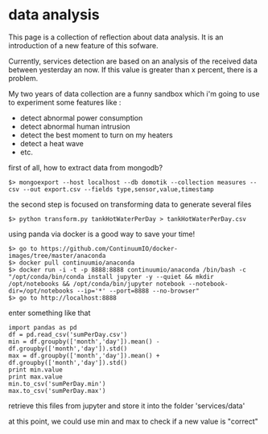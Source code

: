 # data analysis

This page is a collection of reflection about data analysis. It is an introduction
of a new feature of this sofware.

Currently, services detection are based on an analysis of the received data between
yesterday an now. If this value is greater than x percent, there is a problem.

My two years of data collection are a funny sandbox which i'm going to use to
experiment some features like :

- detect abnormal power consumption
- detect abnormal human intrusion
- detect the best moment to turn on my heaters
- detect a heat wave
- etc.

first of all, how to extract data from mongodb?
```
$> mongoexport --host localhost --db domotik --collection measures --csv --out export.csv --fields type,sensor,value,timestamp
```

the second step is focused on transforming data to generate several files
```
$> python transform.py tankHotWaterPerDay > tankHotWaterPerDay.csv
```

using panda via docker is a good way to save your time!
```
$> go to https://github.com/ContinuumIO/docker-images/tree/master/anaconda
$> docker pull continuumio/anaconda
$> docker run -i -t -p 8888:8888 continuumio/anaconda /bin/bash -c "/opt/conda/bin/conda install jupyter -y --quiet && mkdir /opt/notebooks && /opt/conda/bin/jupyter notebook --notebook-dir=/opt/notebooks --ip='*' --port=8888 --no-browser"
$> go to http://localhost:8888
```

enter something like that
```
import pandas as pd
df = pd.read_csv('sumPerDay.csv')
min = df.groupby(['month','day']).mean() - df.groupby(['month','day']).std()
max = df.groupby(['month','day']).mean() + df.groupby(['month','day']).std()
print min.value
print max.value
min.to_csv('sumPerDay.min')
max.to_csv('sumPerDay.max')
```

retrieve this files from jupyter and store it into the folder 'services/data'

at this point, we could use min and max to check if a new value is "correct"
